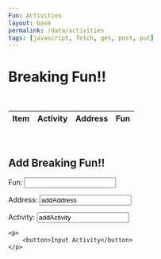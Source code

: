 ```yaml
---
Fun: Activities
layout: base
permalink: /data/activities
tags: [javascript, fetch, get, post, put]
---
```


<h1>Breaking Fun!!</h1>
<br/>

<table  style="width:100%" id = "table">
  <thead>
  <tr>
    <th>Item</th>
    <th>Activity</th>
    <th>Address</th>
    <th>Fun</th>
  </tr>
  </thead>
  <tbody id="result">
    <!-- javascript generated data -->
  </tbody>
</table>

<script>

var requestOptions = {
  method: 'GET',
  redirect: 'follow'
};

//fetch("https://finalcptperiod4.duckdns.org/api/activities", requestOptions)
fetch("https://finalcptperiod4.duckdns.org/api/activities", requestOptions)
  .then(response => response.json())
  .then(r => {
    r.forEach(ev => {
      const row = document.createElement("tr")
      const itemData = document.createElement("td")
      itemData.innerHTML = `${ev.id}`
      row.appendChild(itemData)

      const ActivityData = document.createElement("td")
      ActivityData.innerHTML = `${ev.Activity}`
      row.appendChild(ActivityData)

      const AddressData = document.createElement("td")
      AddressData.innerHTML = `${ev.Address}`
      row.appendChild(AddressData)

      const FunData = document.createElement("td")
      FunData.innerHTML = `<a href=${ev.link}> ${ev.Fun} </a>`
      row.appendChild(FunData)

      document.getElementById("table").appendChild(row)
    })
  })
  .catch(error => console.log('error', error))

function reset() {
  window.location.reload();
}
</script>

<script>
const resultContainer = document.getElementById("result");
  // prepare URL's to allow easy switch from deployment and localhost
//const url = "https://finalcptperiod4.duckdns.org/api/activities"
const url = "https://finalcptperiod4.duckdns.org/api/activities"
const create_fetch = url + '/create';
const read_fetch = url + '/';
read_users();

function read_users() {
    // prepare fetch options
    const read_options = {
      method: 'GET', // *GET, POST, PUT, DELETE, etc.
      mode: 'cors', // no-cors, *cors, same-origin
      cache: 'default', // *default, no-cache, reload, force-cache, only-if-cached
      credentials: 'omit', // include, *same-origin, omit
      headers: {
        'Content-Type': 'application/json'
      },
    };     // fetch the data from API
    fetch(read_fetch, read_options)
      // response is a RESTful "promise" on any successful fetch
      .then(response => {
        // check for response errors
        if (response.status !== 200) {
            const errorMsg = 'Database read error: ' + response.status;
            //console.log(errorMsg);
            const tr = document.createElement("tr");
            const td = document.createElement("td");
            td.innerHTML = errorMsg;
            tr.appendChild(td);
            return;
        }
        // valid response will have json data
        response.json().then(data => {
            console.log(data);
            for (let row in data) {
              console.log(data[row]);
              //add_row(data[row]);
            }
        })
    }) 
      // catch fetch errors (ie ACCESS to server blocked)
    .catch(err => {
      //console.error(err);
      const tr = document.createElement("tr");
      const td = document.createElement("td");
      td.innerHTML = err;
      tr.appendChild(td);
      resultContainer.appendChild(tr);
    });
  }
</script>

		
<br/>
<h2>Add Breaking Fun!!</h2>

<form action="javascript:create_user()">
    <p><label>
        Fun:
        <input type="text" name="addFun" id="addFun" required>
    </label></p>
    <p><label>
        Address:
        <input type="text" name="addAddress" id="addAddress" value="addAddress" required>
    </label></p>
    <p><label>
        Activity:
        <input type="text" name="addActivity" id="addActivity" value="addActivity" required>
    </label></p>

    <p>
        <button>Input Activity</button>
    </p>
</form>

<script>
 function create_user(){
    const body = {
        Fun: document.getElementById("addFun").value,
        Address: document.getElementById("addAddress").value,
        Activity: document.getElementById("addActivity").value        
    };

    const requestOptions = {
        method: 'POST',
        body: JSON.stringify(body),
        headers: {
            "content-type": "application/json",
            'Authorization': 'Bearer my-token',
        },
    };

//fetch("https://finalcptperiod4.duckdns.org/api/activities/create", requestOptions)
  fetch("https://finalcptperiod4.duckdns.org/api/activities/create", requestOptions)
    .then(response  => {
       if (response.status == 200) {
          const errorMsg = 'POST SUCCESS: ' + response.status;
          console.log(errorMsg);
          reset(); 
          return;
        }
    })
    .catch(error => console.log('error', error))
 }

</script>